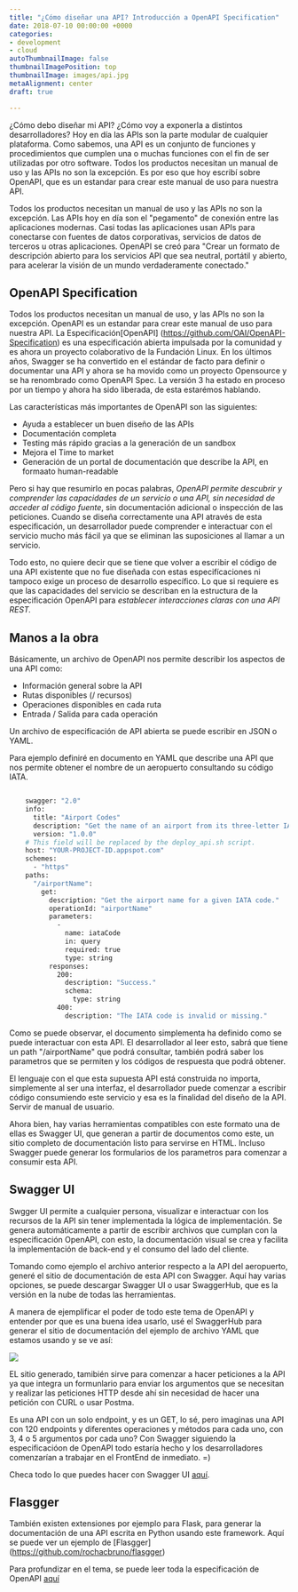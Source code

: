 ```yaml
---
title: "¿Cómo diseñar una API? Introducción a OpenAPI Specification"
date: 2018-07-10 00:00:00 +0000
categories:
- development
- cloud
autoThumbnailImage: false
thumbnailImagePosition: top
thumbnailImage: images/api.jpg
metaAlignment: center
draft: true

---
```

¿Cómo debo diseñar mi API? ¿Cómo voy a exponerla a distintos desarrolladores? Hoy en día las APIs son la parte modular de cualquier plataforma. Como sabemos, una API es un conjunto de funciones y procedimientos que cumplen una o muchas funciones con el fin de ser utilizadas por otro software. Todos los productos necesitan un manual de uso  y las APIs no son la excepción. Es por eso que hoy escribí sobre OpenAPI, que es un estandar para crear este manual de uso para nuestra API.

<!--more-->

Todos los productos necesitan un manual de uso  y las APIs no son la excepción. Las APIs hoy en día son el "pegamento" de conexión entre las aplicaciones modernas. Casi todas las aplicaciones usan APIs para conectarse con fuentes de datos corporativas, servicios de datos de terceros u otras aplicaciones. OpenAPI se creó para "Crear un formato de descripción abierto para los servicios API que sea neutral, portátil y abierto, para acelerar la visión de un mundo verdaderamente conectado."

## OpenAPI Specification

Todos los productos necesitan un manual de uso, y las APIs no son la excepción. OpenAPI es un estandar para crear este manual de uso para nuestra API. La Especificación\[OpenAPI\] (https://github.com/OAI/OpenAPI-Specification) es una especificación abierta impulsada por la comunidad y es ahora un proyecto colaborativo de la Fundación Linux. En los últimos años, Swagger se ha convertido en el estándar de facto para definir o documentar una API y ahora se ha movido como un proyecto Opensource y se ha renombrado como OpenAPI Spec. La versión 3 ha estado en proceso por un tiempo y ahora ha sido liberada, de esta estarémos hablando.

Las características más importantes de OpenAPI son las siguientes:

* Ayuda a establecer un buen diseño de las APIs
* Documentación completa
* Testing más rápido gracias a la generación de un sandbox
* Mejora el Time to market
* Generación de un portal de documentación que describe la API, en formaato human-readable

Pero si hay que resumirlo en pocas palabras, _OpenAPI permite descubrir y comprender las capacidades de un servicio o una API, sin necesidad de acceder al código fuente_, sin documentación adicional o inspección de las peticiones. Cuando se diseña correctamente una API através de esta especificación, un desarrollador puede comprender e interactuar con el servicio mucho más fácil ya que se eliminan las suposiciones al llamar a un servicio.

Todo esto, no quiere decir que se tiene que volver a escribir el código de una API existente que no fue diseñada con estas especifícaciones ni tampoco exige un proceso de desarrollo específico. Lo que si requiere es que las capacidades del servicio se describan en la estructura de la especificación OpenAPI para _establecer interacciones claras con una API REST._

## Manos a la obra

Básicamente, un archivo de OpenAPI nos permite describir los aspectos de una API como:

* Información general sobre la API
* Rutas disponibles (/ recursos)
* Operaciones disponibles en cada ruta
* Entrada / Salida para cada operación

Un archivo de especificación de API abierta se puede escribir en JSON o YAML.

Para ejemplo definiré en documento en YAML que describe una API que nos permite obtener el nombre de un aeropuerto consultando su código IATA.

```bash

    swagger: "2.0"
    info:
      title: "Airport Codes"
      description: "Get the name of an airport from its three-letter IATA code."
      version: "1.0.0"
    # This field will be replaced by the deploy_api.sh script.
    host: "YOUR-PROJECT-ID.appspot.com"
    schemes:
      - "https"
    paths:
      "/airportName":
        get:
          description: "Get the airport name for a given IATA code."
          operationId: "airportName"
          parameters:
            -
              name: iataCode
              in: query
              required: true
              type: string
          responses:
            200:
              description: "Success."
              schema:
                type: string
            400:
              description: "The IATA code is invalid or missing."
```

Como se puede observar, el documento simplementa ha definido como se puede interactuar con esta API. El desarrollador al leer esto, sabrá que tiene un path "/airportName" que podrá consultar, también podrá saber los parametros que se permiten y los códigos de respuesta que podrá obtener.

El lenguaje con el que esta supuesta API está construida no importa, simplemente al ser una interfaz, el desarrollador puede comenzar a escribir código consumiendo este servicio y esa es la finalidad del diseño de la API. Servir de manual de usuario.

Ahora bien, hay varias herramientas compatibles con este formato una de ellas es Swagger UI, que generan a partir de documentos como este, un sitio completo de documentación listo para servirse en HTML. Incluso Swagger puede generar los formularios de los parametros para comenzar a consumir esta API.

## Swagger UI

Swgger UI permite a cualquier persona, visualizar e interactuar con los recursos de la API sin tener implementada la lógica de implementación. Se genera automáticamente a partir de escribir archivos que cumplan con la especificación OpenAPI, con esto, la documentación visual se crea y  facilita la implementación de back-end y el consumo del lado del cliente. 

Tomando como ejemplo el archivo anterior respecto a la API del aeropuerto, generé el sitio de documentación de esta API con Swagger. Aquí hay varias opciones, se puede descargar Swagger UI o usar SwaggerHub, que es la versión en la nube de todas las herramientas. 

A manera de ejemplificar el poder de todo este tema de OpenAPI y entender por que es una buena idea usarlo, usé el SwaggerHub para generar el sitio de documentación del ejemplo de archivo YAML que estamos usando y se ve así:

![](/uploads/Screenshot-20180711115151-1032x783.png)  
  
  
EL sitio generado, tamibién sirve para comenzar a hacer peticiones a la API ya que integra un formunlario para enviar los argumentos que se necesitan y realizar las peticiones HTTP desde ahí sin necesidad de hacer una petición con CURL o usar Postma.  
  
Es una API con un solo endpoint, y es un GET, lo sé, pero imaginas una API con 120 endpoints y diferentes operaciones y métodos para cada uno, con 3, 4 o 5 argumentos por cada uno? Con Swagger siguiendo la especificacióon de OpenAPI todo estaría hecho y los desarrolladores comenzarían a trabajar en el FrontEnd de inmediato.  =) 

Checa todo lo que puedes hacer con  Swagger UI [aquí](https://swagger.io/tools/swagger-ui/).

## Flasgger

También existen extensiones por ejemplo para Flask, para generar la documentación de una API escrita en Python usando este framework. Aquí se puede ver un ejemplo de \[Flasgger\] (https://github.com/rochacbruno/flasgger)

Para profundizar en el tema, se puede leer toda la especificación de OpenAPI [aquí](https://github.com/OAI/OpenAPI-Specification/blob/master/versions/3.0.1.md#oasDocument/)